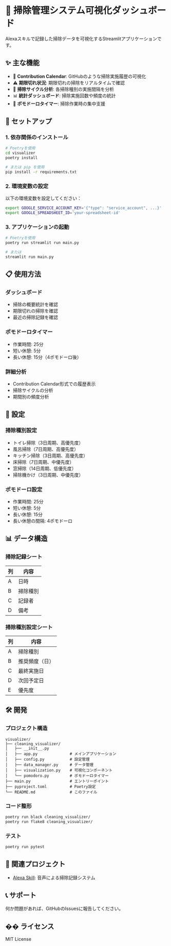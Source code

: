 # 🧹 掃除管理システム可視化ダッシュボード

Alexaスキルで記録した掃除データを可視化するStreamlitアプリケーションです。

## ✨ 主な機能

- 📅 **Contribution Calendar**: GitHubのような掃除実施履歴の可視化
- ⚠️ **期限切れ状況**: 期限切れの掃除をリアルタイムで確認
- 🔄 **掃除サイクル分析**: 各掃除種別の実施間隔を分析
- 📊 **統計ダッシュボード**: 掃除実施回数や頻度の統計
- 🍅 **ポモドーロタイマー**: 掃除作業時の集中支援

## 🚀 セットアップ

### 1. 依存関係のインストール

```bash
# Poetryを使用
cd visualizer
poetry install

# または pip を使用
pip install -r requirements.txt
```

### 2. 環境変数の設定

以下の環境変数を設定してください：

```bash
export GOOGLE_SERVICE_ACCOUNT_KEY='{"type": "service_account", ...}'
export GOOGLE_SPREADSHEET_ID='your-spreadsheet-id'
```

### 3. アプリケーションの起動

```bash
# Poetryを使用
poetry run streamlit run main.py

# または
streamlit run main.py
```

## 📋 使用方法

### ダッシュボード
- 掃除の概要統計を確認
- 期限切れの掃除を確認
- 最近の掃除記録を確認

### ポモドーロタイマー
- 作業時間: 25分
- 短い休憩: 5分
- 長い休憩: 15分（4ポモドーロ後）

### 詳細分析
- Contribution Calendar形式での履歴表示
- 掃除サイクルの分析
- 期間別の頻度分析

## 🔧 設定

### 掃除種別設定
- トイレ掃除（3日周期、高優先度）
- 風呂掃除（7日周期、高優先度）
- キッチン掃除（3日周期、高優先度）
- 床掃除（7日周期、中優先度）
- 窓掃除（14日周期、低優先度）
- 掃除機かけ（3日周期、中優先度）

### ポモドーロ設定
- 作業時間: 25分
- 短い休憩: 5分
- 長い休憩: 15分
- 長い休憩の間隔: 4ポモドーロ

## 📊 データ構造

### 掃除記録シート
| 列 | 内容 |
|----|------|
| A | 日時 |
| B | 掃除種別 |
| C | 記録者 |
| D | 備考 |

### 掃除種別設定シート
| 列 | 内容 |
|----|------|
| A | 掃除種別 |
| B | 推奨頻度（日） |
| C | 最終実施日 |
| D | 次回予定日 |
| E | 優先度 |

## 🛠️ 開発

### プロジェクト構造

```
visualizer/
├── cleaning_visualizer/
│   ├── __init__.py
│   ├── app.py              # メインアプリケーション
│   ├── config.py           # 設定管理
│   ├── data_manager.py     # データ管理
│   ├── visualization.py    # 可視化コンポーネント
│   └── pomodoro.py         # ポモドーロタイマー
├── main.py                 # エントリーポイント
├── pyproject.toml          # Poetry設定
└── README.md               # このファイル
```

### コード整形

```bash
poetry run black cleaning_visualizer/
poetry run flake8 cleaning_visualizer/
```

### テスト

```bash
poetry run pytest
```

## 🔗 関連プロジェクト

- [Alexa Skill](../alexa-skill/): 音声による掃除記録システム

## 📞 サポート

何か問題があれば、GitHubのIssuesに報告してください。

## �� ライセンス

MIT License 
